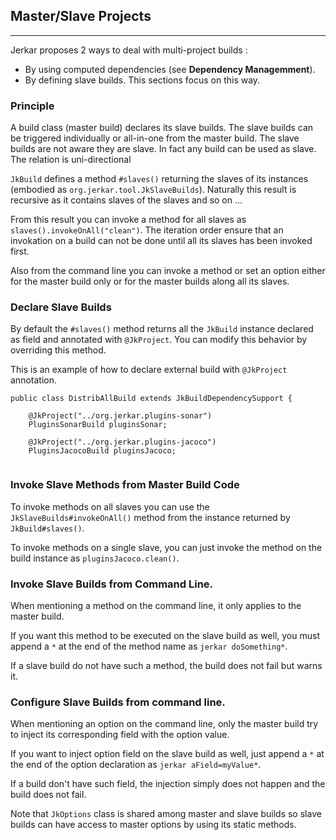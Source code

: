 ## Master/Slave Projects
-------------------------

Jerkar proposes 2 ways to deal with multi-project builds : 

* By using computed dependencies (see <strong>Dependency Managemment</strong>).
* By defining slave builds. This sections focus on this way.

### Principle

A build class (master build) declares its slave builds. The slave builds can be triggered individually or all-in-one from the master build.
The slave builds are not aware they are slave. In fact any build can be used as slave. The relation is uni-directional 

`JkBuild` defines a method `#slaves()` returning the slaves of its instances (embodied as `org.jerkar.tool.JkSlaveBuilds`). Naturally this result is recursive as it contains slaves of the slaves and so on ...

From this result you can invoke a method for all slaves as `slaves().invokeOnAll("clean")`. The iteration order ensure that an invokation on a build can not be done until all its slaves has been invoked first.  

Also from the command line you can invoke a method or set an option either for the master build only or for the master builds along all its slaves.

### Declare Slave Builds

By default the `#slaves()` method returns all the `JkBuild` instance declared as field and annotated with `@JkProject`. You can modify this behavior by overriding this method.

This is an example of how to declare external build with `@JkProject` annotation.

```
public class DistribAllBuild extends JkBuildDependencySupport {
	
	@JkProject("../org.jerkar.plugins-sonar")
	PluginsSonarBuild pluginsSonar;
	
	@JkProject("../org.jerkar.plugins-jacoco")
	PluginsJacocoBuild pluginsJacoco;
	
```

### Invoke Slave Methods from Master Build Code

To invoke methods on all slaves you can use the `JkSlaveBuilds#invokeOnAll()` method from the instance returned by `JkBuild#slaves()`.

To invoke methods on a single slave, you can just invoke the method on the build instance as `pluginsJacoco.clean()`.

### Invoke Slave Builds from Command Line.

When mentioning a method on the command line, it only applies to the master build. 

If you want this method to be executed on the slave build as well, you must append a `*` at the end of the method name as `jerkar doSomething*`.

If a slave build do not have such a method, the build does not fail but warns it.

### Configure Slave Builds from command line.

When mentioning an option on the command line, only the master build try to inject its corresponding field with the option value.

If you want to inject option field on the slave build as well, just append a `*` at the end of the option declaration as `jerkar aField=myValue*`.

If a build don't have such field, the injection simply does not happen and the build does not fail.

Note that `JkOptions` class is shared among master and slave builds so slave builds can have access to master options by using its static methods.


